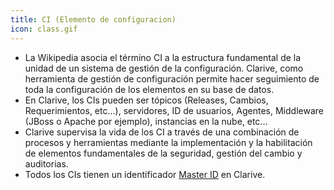 ```yaml
---
title: CI (Elemento de configuracion)
icon: class.gif
---
```

* La Wikipedia asocia el término CI a la estructura fundamental de la unidad de un sistema de gestión de la configuración. Clarive, como herramienta de gestión de configuración permite hacer seguimiento de toda la configuración de los elementos en su base de datos.
* En Clarive, los CIs pueden ser tópicos (Releases, Cambios, Requerimientos, etc...), servidores, ID de usuarios, Agentes, Middleware (JBoss o Apache por ejemplo), instancias en la nube, etc...
* Clarive supervisa la vida de los CI a través de una combinación de procesos y herramientas mediante la implementación y la habilitación de elementos fundamentales de la seguridad, gestión del cambio y auditorias.
* Todos los CIs tienen un identificador [Master ID](Conceptos/mid) en Clarive.
